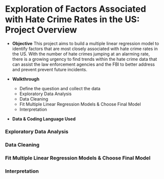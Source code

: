 # Exploration of Factors Associated with Hate Crime Rates in the US: Project Overview

* **Objective**
This project aims to build a multiple linear regression model to identify factors that are most closely associated with hate crime rates in the US. With the number of hate crimes jumping at an alarming rate, there is a growing urgency to find trends within the hate crime data that can assist the law enforcement agencies and the FBI to better address and prevent prevent future incidents. 

* **Walkthrough**
  - Define the question and collect the data 
  - Exploratory Data Analysis 
  - Data Cleaning 
  - Fit Multiple Linear Regression Models & Choose Final Model
  - Interpretation
  
* **Data & Coding Language Used**


### Exploratory Data Analysis 

### Data Cleaning 

### Fit Multiple Linear Regression Models & Choose Final Model 

### Interpretation 
